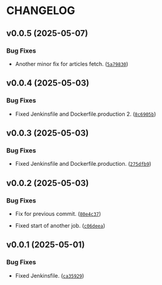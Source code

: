 # CHANGELOG


## v0.0.5 (2025-05-07)

### Bug Fixes

- Another minor fix for articles fetch.
  ([`5a79830`](https://github.com/igokul1973/api.blog.didgibot.com/commit/5a79830d8d3bcd3fa4fb1d279f3c4c1b1f188bdd))


## v0.0.4 (2025-05-03)

### Bug Fixes

- Fixed Jenkinsfile and Dockerfile.production 2.
  ([`8c6905b`](https://github.com/igokul1973/api.blog.didgibot.com/commit/8c6905be42c142a2bc26c2a0c9aed1c672b06eac))


## v0.0.3 (2025-05-03)

### Bug Fixes

- Fixed Jenkinsfile and Dockerfile.production.
  ([`275dfb9`](https://github.com/igokul1973/api.blog.didgibot.com/commit/275dfb957a99b67b34498a4b3d518621e3e32dee))


## v0.0.2 (2025-05-03)

### Bug Fixes

- Fix for previous commit.
  ([`80e4c37`](https://github.com/igokul1973/api.blog.didgibot.com/commit/80e4c37020a44e96eed3b22d0473aa3e371dfd4a))

- Fixed start of another job.
  ([`c06deea`](https://github.com/igokul1973/api.blog.didgibot.com/commit/c06deea6893eed846e10e8164ca388da81777daa))


## v0.0.1 (2025-05-01)

### Bug Fixes

- Fixed Jenkinsfile.
  ([`ca35929`](https://github.com/igokul1973/api.blog.didgibot.com/commit/ca35929f14c2da00e0d9e662bb77f2be25d7123b))

